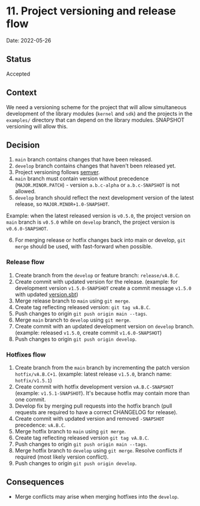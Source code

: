 # 11. Project versioning and release flow

Date: 2022-05-26

## Status

Accepted

## Context

We need a versioning scheme for the project that will allow simultaneous development of the library modules (`kernel` and `sdk`) and the projects in the `examples/` directory that can depend 
on the library modules. SNAPSHOT versioning will allow this.

## Decision

1. `main` branch contains changes that have been released.
2. `develop` branch contains changes that haven't been released yet.
3. Project versioning follows [semver](https://semver.org).
4. `main` branch must contain version without precedence (`MAJOR.MINOR.PATCH`) - version `a.b.c-alpha` or `a.b.c-SNAPSHOT` is not allowed.
5. `develop` branch should reflect the next development version of the latest
   release, so `MAJOR.MINOR+1.0-SNAPSHOT`.

Example: when the latest released version is `v0.5.0`, the project version on `main` branch is `v0.5.0` while 
on `develop` branch, the project version is `v0.6.0-SNAPSHOT`.

6. For merging release or hotfix changes back into main or develop, `git merge` should be used, with fast-forward when possible.

### Release flow

1. Create branch from the `develop` or feature branch: `release/vA.B.C`.
2. Create commit with updated version for the release. (example: for development
   version `v1.5.0-SNAPSHOT` create a commit message `v1.5.0` with updated [version.sbt](../../version.sbt))
3. Merge release branch to `main` using `git merge`.
4. Create tag reflecting released version: `git tag vA.B.C`.
5. Push changes to origin `git push origin main --tags`.
6. Merge `main` branch to `develop` using `git merge`.
7. Create commit with an updated development version on `develop` branch.
   (example: released `v1.5.0`, create commit `v1.6.0-SNAPSHOT`)
8. Push changes to origin `git push origin develop`.

### Hotfixes flow

1. Create branch from the `main` branch by incrementing the patch version `hotfix/vA.B.C+1`. (example: latest release `v1.5.0`, branch name: `hotfix/v1.5.1`)
2. Create commit with hotfix development version `vA.B.C-SNAPSHOT` (example: `v1.5.1-SNAPSHOT`). It's because hotfix may contain more than one commit.
3. Develop fix by merging pull requests into the hotfix branch (pull requests are required to have a correct CHANGELOG for release).
4. Create commit with updated version and removed `-SNAPSHOT` precedence: `vA.B.C`.
5. Merge hotfix branch to `main` using `git merge`.
6. Create tag reflecting released version `git tag vA.B.C`.
7. Push changes to origin `git push origin main --tags`.
8. Merge hotfix branch to `develop` using `git merge`. Resolve conflicts if
   required (most likely version conflict).
9. Push changes to origin `git push origin develop`.

## Consequences

* Merge conflicts may arise when merging hotfixes into the `develop`.
